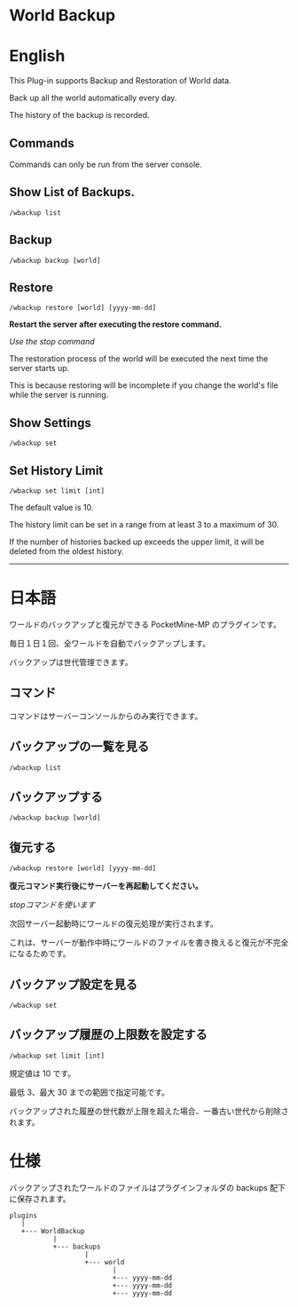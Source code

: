 # World Backup

# English

This Plug-in supports Backup and Restoration of World data.

Back up all the world automatically every day.

The history of the backup is recorded.

## Commands

Commands can only be run from the server console.

## Show List of Backups.

```
/wbackup list
```

## Backup

```
/wbackup backup [world]
```

## Restore

```
/wbackup restore [world] [yyyy-mm-dd]
```

**Restart the server after executing the restore command.**

*Use the stop command*

The restoration process of the world will be executed the next time the server starts up.

This is because restoring will be incomplete if you change the world's file while the server is running.

## Show Settings

```
/wbackup set
```

## Set History Limit

```
/wbackup set limit [int]
```

The default value is 10.

The history limit can be set in a range from at least 3 to a maximum of 30.

If the number of histories backed up exceeds the upper limit, it will be deleted from the oldest history.


---


# 日本語

ワールドのバックアップと復元ができる PocketMine-MP のプラグインです。

毎日１日１回、全ワールドを自動でバックアップします。

バックアップは世代管理できます。


## コマンド

コマンドはサーバーコンソールからのみ実行できます。

## バックアップの一覧を見る

```
/wbackup list
```

## バックアップする

```
/wbackup backup [world]
```

## 復元する

```
/wbackup restore [world] [yyyy-mm-dd]
```

**復元コマンド実行後にサーバーを再起動してください。**

*stopコマンドを使います*

次回サーバー起動時にワールドの復元処理が実行されます。

これは、サーバーが動作中時にワールドのファイルを書き換えると復元が不完全になるためです。


## バックアップ設定を見る

```
/wbackup set
```

## バックアップ履歴の上限数を設定する

```
/wbackup set limit [int]
```

規定値は 10 です。

最低 3、最大 30 までの範囲で指定可能です。

バックアップされた履歴の世代数が上限を超えた場合、一番古い世代から削除されます。


# 仕様


バックアップされたワールドのファイルはプラグインフォルダの backups 配下に保存されます。


```
plugins
   |
   +--- WorldBackup
           |
           +--- backups
                   |
                   +--- world
                          |
                          +--- yyyy-mm-dd
                          +--- yyyy-mm-dd
                          +--- yyyy-mm-dd
```
